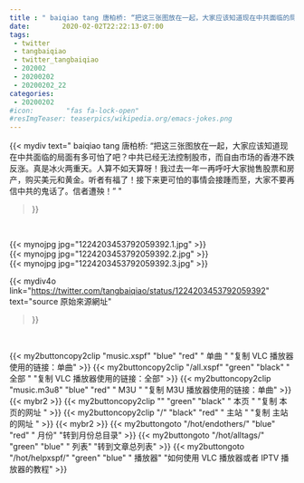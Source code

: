 ```yaml
---
title : " baiqiao tang 唐柏桥: “把这三张图放在一起，大家应该知道现在中共面临的局面有多可怕了吧？中共已经无法控制股市，而自由市场的香港不跌反涨。真是冰火两重天。人算不如天算呀！我过去一年一再呼吁大家抛售股票和房产，购买美元和黄金。听者有福了！接下来更可怕的事情会接踵而至，大家不要再信中共的鬼话了。信者遭殃！”  "
date:        2020-02-02T22:22:13-07:00
tags:
 - twitter
 - tangbaiqiao
 - twitter_tangbaiqiao
 - 202002
 - 20200202
 - 20200202_22
categories:
 - 20200202
#icon:        "fas fa-lock-open"
#resImgTeaser: teaserpics/wikipedia.org/emacs-jokes.png
---
```


{{< mydiv text=" baiqiao tang 唐柏桥: “把这三张图放在一起，大家应该知道现在中共面临的局面有多可怕了吧？中共已经无法控制股市，而自由市场的香港不跌反涨。真是冰火两重天。人算不如天算呀！我过去一年一再呼吁大家抛售股票和房产，购买美元和黄金。听者有福了！接下来更可怕的事情会接踵而至，大家不要再信中共的鬼话了。信者遭殃！”  "
>}}
<br>


 {{< mynojpg jpg="1224203453792059392.1.jpg" >}}<br>  {{< mynojpg jpg="1224203453792059392.2.jpg" >}}<br>  {{< mynojpg jpg="1224203453792059392.3.jpg" >}}<br> 



{{< mydiv4o link="https://twitter.com/tangbaiqiao/status/1224203453792059392"
text="source 原始來源網址"
>}}


<br>



{{< my2buttoncopy2clip "music.xspf"        "blue"   "red"    " 单曲 "  "复制 VLC 播放器使用的链接：单曲" >}} {{< my2buttoncopy2clip "/all.xspf"         "green"  "black"  " 全部 "  "复制 VLC 播放器使用的链接：全部" >}} {{< my2buttoncopy2clip "music.m3u8"        "blue"   "red"    " M3U  "    "复制 M3U 播放器使用的链接：单曲" >}} {{< mybr2 >}} {{< my2buttoncopy2clip ""                  "green"  "black"  " 本页 "    "复制 本页的网址 " >}} {{< my2buttoncopy2clip "/"                 "black"  "red"    " 主站 "    "复制 主站的网址 " >}} {{< mybr2 >}} {{< my2buttongoto      "/hot/endothers/"   "blue"   "red"    " 月份"   "转到月份总目录" >}} {{< my2buttongoto      "/hot/alltags/"     "green"  "blue"   " 列表"   "转到文章总列表" >}} {{< my2buttongoto      "/hot/helpxspf/"    "green"  "blue"   " 播放器" "如何使用 VLC 播放器或者 IPTV 播放器的教程" >}} 
